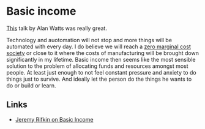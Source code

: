 # Basic income
[This](https://www.youtube.com/watch?v=ryBUYB3F0NU) talk by Alan Watts was really great.

Technology and auotomation will not stop and more things will be automated with every day. I do believe we will reach a [zero marginal cost society](https://www.youtube.com/watch?v=5-iDUcETjvo) or close to it where the costs of manufacturing will be brought down significantly in my lifetime. Basic income then seems like the most sensible solution to the problem of allocating funds and resources amongst most people. At least just enough to not feel constant pressure and anxiety to do things just to survive. And ideally let the person do the things he wants to do or build or learn.

## Links
- [Jeremy Rifkin on Basic Income](https://www.youtube.com/watch?v=6m_k14dEcAI)